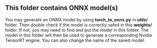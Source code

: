 ## This folder contains ONNX model(s)

You may generate an ONNX model by using **torch_to_onnx.py** in **utils/** folder. Then double check if the model is correctly safed in this **weights/** folder. If not, you may need to find and put the model in this folder. The model in this folder will then be used to generate a corresponding Nvidia TensorRT engine. You can also change the name of the saved model.
